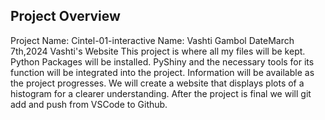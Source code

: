 ##  Project Overview
 Project Name: Cintel-01-interactive  Name: Vashti Gambol 
 DateMarch 7th,2024 
 Vashti's Website 
This project is where all my files will be kept. Python Packages will be installed.
PyShiny and the necessary tools for its function will be integrated into the project.
Information will be available as the project progresses.
We will create a website that displays plots of a histogram for a clearer understanding.
After the project is final we will git add and push from VSCode to Github.
